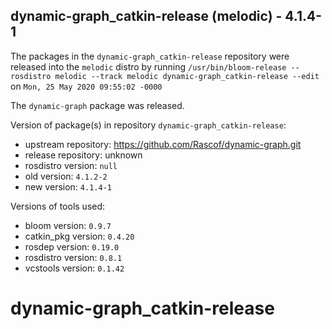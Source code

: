 ## dynamic-graph_catkin-release (melodic) - 4.1.4-1

The packages in the `dynamic-graph_catkin-release` repository were released into the `melodic` distro by running `/usr/bin/bloom-release --rosdistro melodic --track melodic dynamic-graph_catkin-release --edit` on `Mon, 25 May 2020 09:55:02 -0000`

The `dynamic-graph` package was released.

Version of package(s) in repository `dynamic-graph_catkin-release`:

- upstream repository: https://github.com/Rascof/dynamic-graph.git
- release repository: unknown
- rosdistro version: `null`
- old version: `4.1.2-2`
- new version: `4.1.4-1`

Versions of tools used:

- bloom version: `0.9.7`
- catkin_pkg version: `0.4.20`
- rosdep version: `0.19.0`
- rosdistro version: `0.8.1`
- vcstools version: `0.1.42`


# dynamic-graph_catkin-release